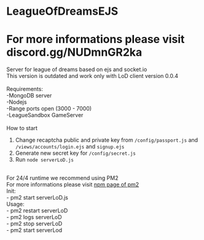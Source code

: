 # LeagueOfDreamsEJS
# For more informations please visit discord.gg/NUDmnGR2ka

Server for league of dreams based on ejs and socket.io<br>
This version is outdated and work only with LoD client version 0.0.4<br>
<br>
Requirements:<br>
 -MongoDB server<br>
 -Nodejs<br>
 -Range ports open (3000 - 7000)<br>
 -LeagueSandbox GameServer<br>
<br>
How to start<br>
1. Change recaptcha public and private key from `/config/passport.js` and `/views/accounts/login.ejs` and `signup.ejs`<br>
2. Generate new secret key for `/config/secret.js`<br>
3. Run `node serverLoD.js`<br><br>

For 24/4 runtime we recommend using PM2<br>
For more informations please visit <a href="https://www.npmjs.com/package/pm2">npm page of pm2</a><br>
 Init:<br>
     - pm2 start serverLoD.js<br>
 Usage:<br>
     - pm2 restart serverLoD<br>
     - pm2 logs serverLoD<br>
     - pm2 stop serverLoD<br>
     - pm2 start serverLod<br>
